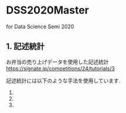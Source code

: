 # DSS2020Master
for Data Science Semi 2020

## 1. 記述統計  

お弁当の売り上げデータを使用した記述統計  
https://signate.jp/competitions/24/tutorials/3
 
記述統計には以下のような手法を使用しています.  

1. 
2. 
3. 
